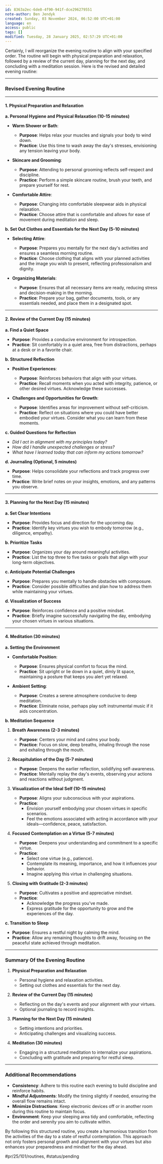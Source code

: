 ```yaml
---
id: 8363a2ec-6de8-4f90-941f-dce296279551
note-author: Ben Jendyk
created: Sunday, 03 November 2024, 06:52:00 UTC+01:00
language: en
access: public
tags: []
modified: Tuesday, 28 January 2025, 02:57:29 UTC+01:00
---
```


Certainly, I will reorganize the evening routine to align with your specified order. The routine will begin with physical preparation and relaxation, followed by a review of the current day, planning for the next day, and concluding with a meditation session. Here is the revised and detailed evening routine:

---

### **Revised Evening Routine**

---

#### **1. Physical Preparation and Relaxation**

**a. Personal Hygiene and Physical Relaxation (10-15 minutes)**

- **Warm Shower or Bath**:
  - **Purpose**: Helps relax your muscles and signals your body to wind down.
  - **Practice**: Use this time to wash away the day's stresses, envisioning any tension leaving your body.

- **Skincare and Grooming**:
  - **Purpose**: Attending to personal grooming reflects self-respect and discipline.
  - **Practice**: Perform a simple skincare routine, brush your teeth, and prepare yourself for rest.

- **Comfortable Attire**:
  - **Purpose**: Changing into comfortable sleepwear aids in physical relaxation.
  - **Practice**: Choose attire that is comfortable and allows for ease of movement during meditation and sleep.

**b. Set Out Clothes and Essentials for the Next Day (5-10 minutes)**

- **Selecting Attire**:
  - **Purpose**: Prepares you mentally for the next day's activities and ensures a seamless morning routine.
  - **Practice**: Choose clothing that aligns with your planned activities and the image you wish to present, reflecting professionalism and dignity.

- **Organizing Materials**:
  - **Purpose**: Ensures that all necessary items are ready, reducing stress and decision-making in the morning.
  - **Practice**: Prepare your bag, gather documents, tools, or any essentials needed, and place them in a designated spot.

---

#### **2. Review of the Current Day (15 minutes)**

**a. Find a Quiet Space**

- **Purpose**: Provides a conducive environment for introspection.
- **Practice**: Sit comfortably in a quiet area, free from distractions, perhaps at a desk or in a favorite chair.

**b. Structured Reflection**

- **Positive Experiences**:
  - **Purpose**: Reinforces behaviors that align with your virtues.
  - **Practice**: Recall moments when you acted with integrity, patience, or other desired virtues. Acknowledge these successes.

- **Challenges and Opportunities for Growth**:
  - **Purpose**: Identifies areas for improvement without self-criticism.
  - **Practice**: Reflect on situations where you could have better embodied your virtues. Consider what you can learn from these moments.

**c. Guided Questions for Reflection**

- *Did I act in alignment with my principles today?*
- *How did I handle unexpected challenges or stress?*
- *What have I learned today that can inform my actions tomorrow?*

**d. Journaling (Optional, 5 minutes)**

- **Purpose**: Helps consolidate your reflections and track progress over time.
- **Practice**: Write brief notes on your insights, emotions, and any patterns you observe.

---

#### **3. Planning for the Next Day (15 minutes)**

**a. Set Clear Intentions**

- **Purpose**: Provides focus and direction for the upcoming day.
- **Practice**: Identify key virtues you wish to embody tomorrow (e.g., diligence, empathy).

**b. Prioritize Tasks**

- **Purpose**: Organizes your day around meaningful activities.
- **Practice**: List the top three to five tasks or goals that align with your long-term objectives.

**c. Anticipate Potential Challenges**

- **Purpose**: Prepares you mentally to handle obstacles with composure.
- **Practice**: Consider possible difficulties and plan how to address them while maintaining your virtues.

**d. Visualization of Success**

- **Purpose**: Reinforces confidence and a positive mindset.
- **Practice**: Briefly imagine successfully navigating the day, embodying your chosen virtues in various situations.

---

#### **4. Meditation (30 minutes)**

**a. Setting the Environment**

- **Comfortable Position**:
  - **Purpose**: Ensures physical comfort to focus the mind.
  - **Practice**: Sit upright or lie down in a quiet, dimly lit space, maintaining a posture that keeps you alert yet relaxed.

- **Ambient Setting**:
  - **Purpose**: Creates a serene atmosphere conducive to deep meditation.
  - **Practice**: Eliminate noise, perhaps play soft instrumental music if it aids concentration.

**b. Meditation Sequence**

1. **Breath Awareness (2-3 minutes)**

	- **Purpose**: Centers your mind and calms your body.
	- **Practice**: Focus on slow, deep breaths, inhaling through the nose and exhaling through the mouth.

2. **Recapitulation of the Day (5-7 minutes)**

	- **Purpose**: Deepens the earlier reflection, solidifying self-awareness.
	- **Practice**: Mentally replay the day's events, observing your actions and reactions without judgment.

3. **Visualization of the Ideal Self (10-15 minutes)**

	- **Purpose**: Aligns your subconscious with your aspirations.
	- **Practice**:
	  - Envision yourself embodying your chosen virtues in specific scenarios.
	  - Feel the emotions associated with acting in accordance with your ideals—confidence, peace, satisfaction.

4. **Focused Contemplation on a Virtue (5-7 minutes)**

	- **Purpose**: Deepens your understanding and commitment to a specific virtue.
	- **Practice**:
	  - Select one virtue (e.g., patience).
	  - Contemplate its meaning, importance, and how it influences your behavior.
	  - Imagine applying this virtue in challenging situations.

5. **Closing with Gratitude (2-3 minutes)**

	- **Purpose**: Cultivates a positive and appreciative mindset.
	- **Practice**:
	  - Acknowledge the progress you've made.
	  - Express gratitude for the opportunity to grow and the experiences of the day.

**c. Transition to Sleep**

- **Purpose**: Ensures a restful night by calming the mind.
- **Practice**: Allow any remaining thoughts to drift away, focusing on the peaceful state achieved through meditation.

---

### **Summary Of the Evening Routine**

1. **Physical Preparation and Relaxation**
	- Personal hygiene and relaxation activities.
	- Setting out clothes and essentials for the next day.

2. **Review of the Current Day (15 minutes)**
	- Reflecting on the day's events and your alignment with your virtues.
	- Optional journaling to record insights.

3. **Planning for the Next Day (15 minutes)**
	- Setting intentions and priorities.
	- Anticipating challenges and visualizing success.

4. **Meditation (30 minutes)**
	- Engaging in a structured meditation to internalize your aspirations.
	- Concluding with gratitude and preparing for restful sleep.

---

### **Additional Recommendations**

- **Consistency**: Adhere to this routine each evening to build discipline and reinforce habits.
- **Mindful Adjustments**: Modify the timing slightly if needed, ensuring the overall flow remains intact.
- **Minimize Distractions**: Keep electronic devices off or in another room during this routine to maintain focus.
- **Environment**: Keep your sleeping area tidy and comfortable, reflecting the order and serenity you aim to cultivate within.

By following this structured routine, you create a harmonious transition from the activities of the day to a state of restful contemplation. This approach not only fosters personal growth and alignment with your virtues but also enhances your preparedness and mindset for the day ahead.


#pr/25/101/routines, #status/pending